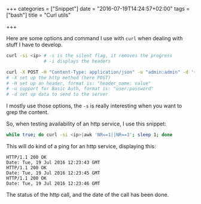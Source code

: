+++
categories = ["Snippet"]
date = "2016-07-19T14:24:57+02:00"
tags = ["bash"]
title = "Curl utils"

+++

Here are some options and command I use with `curl` when dealing with stuff
I have to develop.

```bash
curl -si <ip> # -s is the silent flag, it removes the progress
              # -i displays the headers

curl -X POST -H "Content-Type: application/json" -u "admin:admin" -d '{}' <ip>
# -X set up the http method (here POST)
# -H set up an header, format is: "header_name: value"
# -u support for Basic Auth, format is: "user:password"
# -d set up data to send to the server
```

I mostly use those options, the `-s` is really interesting when you want to
grep the content.

So, when testing availability of an http service, I use this snippet:

```bash
while true; do curl -si <ip>|awk 'NR==1||NR==3'; sleep 1; done
```

This will do kind of a ping for an http service, displaying this:

```text
HTTP/1.1 200 OK
Date: Tue, 19 Jul 2016 12:23:43 GMT
HTTP/1.1 200 OK
Date: Tue, 19 Jul 2016 12:23:45 GMT
HTTP/1.1 200 OK
Date: Tue, 19 Jul 2016 12:23:46 GMT
```

The status of the http call, and the date of the call has been done.
